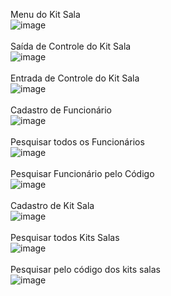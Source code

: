 Menu do Kit Sala<br />
![image](https://user-images.githubusercontent.com/78911425/139270463-d4e31b7d-90c3-4b4f-95a7-7fcbf37b9473.png)<br /><br />
Saída de Controle do Kit Sala<br />
![image](https://user-images.githubusercontent.com/78911425/139271152-d29c3f22-21e1-4758-913a-385687073d3e.png)<br /><br />
Entrada de Controle do Kit Sala<br />
![image](https://user-images.githubusercontent.com/78911425/139272545-05e84aff-0446-4697-a264-51f48218e2de.png)<br /><br />
Cadastro de Funcionário<br />
![image](https://user-images.githubusercontent.com/78911425/139271348-28fe042b-b34c-471e-9a70-87cace092d9f.png)<br /><br />
Pesquisar todos os Funcionários <br />
![image](https://user-images.githubusercontent.com/78911425/139271594-82de8bd2-de68-43cf-b506-d9ea343cc5ba.png)<br /><br />
Pesquisar Funcionário pelo Código<br />
![image](https://user-images.githubusercontent.com/78911425/139272465-76423fcd-0a91-4b82-b828-45b0854bb201.png)<br /><br />
Cadastro de Kit Sala <br />
![image](https://user-images.githubusercontent.com/78911425/139271885-698358e5-dfae-4ae9-b337-32302c70b016.png)<br /><br />
Pesquisar todos Kits Salas<br />
![image](https://user-images.githubusercontent.com/78911425/139272117-26a87030-1cf4-4e2e-95a9-bdbfd64481b0.png)<br /><br />
Pesquisar pelo código dos kits salas<br />
![image](https://user-images.githubusercontent.com/78911425/139272160-51ad8fc4-2d6c-4186-af82-9f2ae4f9c298.png)<br /><br />



